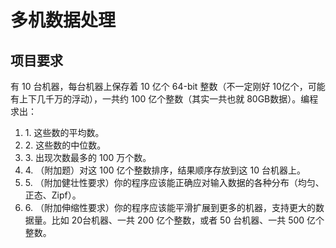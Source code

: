 # 多机数据处理
## 项目要求
有 10 台机器，每台机器上保存着 10 亿个 64-bit 整数（不一定刚好 10亿个，可能有上下几千万的浮动），一共约 100 亿个整数（其实一共也就 80GB数据）。编程求出：  
<ol>
<li>1. 这些数的平均数。</li>
<li>2. 这些数的中位数。</li>
<li>3. 出现次数最多的 100 万个数。</li>
<li>4. （附加题）对这 100 亿个整数排序，结果顺序存放到这 10 台机器上。</li>
<li>5. （附加健壮性要求）你的程序应该能正确应对输入数据的各种分布（均匀、正态、Zipf）。</li>
<li>6. （附加伸缩性要求）你的程序应该能平滑扩展到更多的机器，支持更大的数据量。比如 20台机器、一共 200 亿个整数，或者 50 台机器、一共 500 亿个整数。</li>
</ol>
